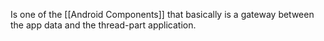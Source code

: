 Is one of the [[Android Components]] that basically is a gateway between the app data and the thread-part application.
